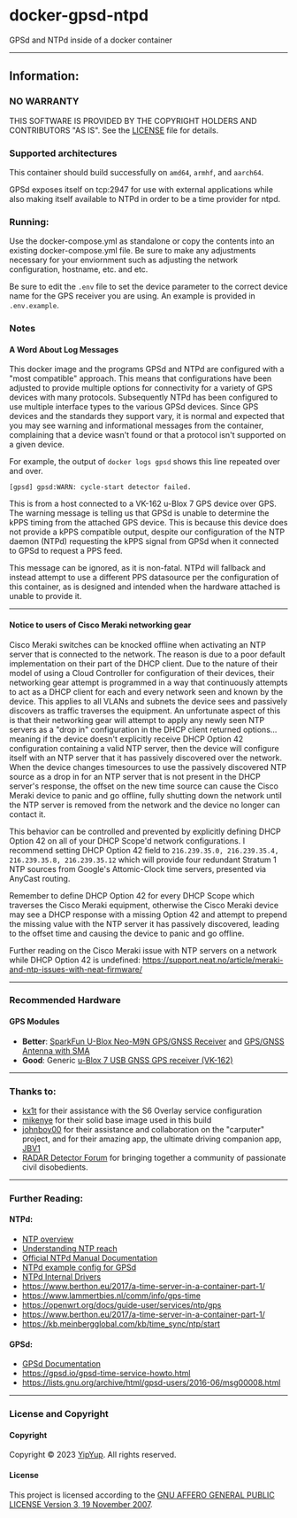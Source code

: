 # docker-gpsd-ntpd

GPSd and NTPd inside of a docker container

-----

## Information:

### NO WARRANTY

THIS SOFTWARE IS PROVIDED BY THE COPYRIGHT HOLDERS AND CONTRIBUTORS "AS IS". See the [LICENSE](LICENSE.md) file for details.

### Supported architectures

This container should build successfully on `amd64`, `armhf`, and `aarch64`.

GPSd exposes itself on tcp:2947 for use with external
applications while also making itself available to NTPd in
order to be a time provider for ntpd.

### Running:

Use the docker-compose.yml as standalone or copy the contents into an existing docker-compose.yml file. Be sure to make any adjustments necessary for your enviornment such as adjusting the network configuration, hostname, etc. and etc.

Be sure to edit the `.env` file to set the device parameter to the correct device name for the GPS receiver you are using. An example is provided in `.env.example`.

### Notes

#### A Word About Log Messages

This docker image and the programs GPSd and NTPd are configured with a "most compatible" approach. This means that configurations have
been adjusted to provide multiple options for connectivity for a variety of GPS devices with many protocols. Subsequently NTPd has been
configured to use multiple interface types to the various GPSd devices. Since GPS devices and the standards they support vary, it is
normal and expected that you may see warning and informational messages from the container, complaining that a device wasn't found or
that a protocol isn't supported on a given device.

For example, the output of `docker logs gpsd` shows this line repeated over and over.

```
[gpsd] gpsd:WARN: cycle-start detector failed.
```

This is from a host connected to a VK-162 u-Blox 7 GPS device over GPS.
The warning message is telling us that GPSd is unable to determine the kPPS timing from the attached GPS device. This is because this device does not provide
a kPPS compatible output, despite our configuration of the NTP daemon (NTPd) requesting the kPPS signal from GPSd when it connected to GPSd to request a PPS feed.

This message can be ignored, as it is non-fatal. NTPd will fallback and instead attempt to use a different PPS datasource per the configuration of this container, as is designed and intended when the hardware attached is unable to provide it.

---

#### Notice to users of Cisco Meraki networking gear

Cisco Meraki switches can be knocked offline when activating an NTP server that is connected to the network. The reason is due to a poor default implementation on their part of the DHCP client. Due to the nature of their model of using a Cloud Controller for configuration of their devices, their networking gear attempt is programmed in a way that continuously attempts to act as a DHCP client for each and every network seen and known by the device. This applies to all VLANs and subnets the device sees and passively discovers as traffic traverses the equipment. An unfortunate aspect of this is that their networking gear will attempt to apply any newly seen NTP servers as a "drop in" configuration in the DHCP client returned options... meaning if the device doesn't explicitly receive DHCP Option 42 configuration containing a valid NTP server, then the device will configure itself with an NTP server that it has passively discovered over the network. When the device changes timesources to use the passively discovered NTP source as a drop in for an NTP server that is not present in the DHCP server's response, the offset on the new time source can cause the Cisco Meraki device to panic and go offline, fully shutting down the network until the NTP server is removed from the network and the device no longer can contact it.

This behavior can be controlled and prevented by explicitly defining DHCP Option 42 on all of your DHCP Scope'd network configurations. I recommend setting DHCP Option 42 field to `216.239.35.0, 216.239.35.4, 216.239.35.8, 216.239.35.12` which will provide four redundant Stratum 1 NTP sources from Google's Attomic-Clock time servers, presented via AnyCast routing.

Remember to define DHCP Option 42 for every DHCP Scope which traverses the Cisco Meraki equipment, otherwise the Cisco Meraki device may see a DHCP response with a missing Option 42 and attempt to prepend the missing value with the NTP server it has passively discovered, leading to the offset time and causing the device to panic and go offline.

Further reading on the Cisco Meraki issue with NTP servers on a network while DHCP Option 42 is undefined:
https://support.neat.no/article/meraki-and-ntp-issues-with-neat-firmware/

---

### Recommended Hardware

#### GPS Modules

- **Better**: [SparkFun U-Blox Neo-M9N GPS/GNSS Receiver](https://www.sparkfun.com/products/17285) and [GPS/GNSS Antenna with SMA](https://www.amazon.com/dp/B083D59N55?tag=radardetec0b5-20)
- **Good**: Generic [u-Blox 7 USB GNSS GPS receiver (VK-162)](https://www.amazon.com/dp/B078Y52FGQ?tag=radardetec0b5-20)

---

### Thanks to:

- [kx1t](https://github.com/kx1t) for their assistance with the S6 Overlay service configuration
- [mikenye](https://github.com/mikenye) for their solid base image used in this build
- [johnboy00](https://www.rdforum.org/members/12420/) for their assistance and collaboration on the "carputer" project, and for their amazing app, the ultimate driving companion app, [JBV1](https://jbv1.net/)
- [RADAR Detector Forum](https://www.rdforum.org/) for bringing together a community of passionate civil disobedients.

---

### Further Reading:

#### NTPd:

- [NTP overview](https://en.wikipedia.org/wiki/Network_Time_Protocol)
- [Understanding NTP reach](https://www.linuxjournal.com/article/6812)
- [Official NTPd Manual Documentation](https://linux.die.net/man/8/ntpd)
- [NTPd example config for GPSd](https://wiki.archlinux.org/title/Network_Time_Protocol_daemon)
- [NTPd Internal Drivers](https://www.eecis.udel.edu/~mills/ntp/html/drivers/driver46.html)
- https://www.berthon.eu/2017/a-time-server-in-a-container-part-1/
- https://www.lammertbies.nl/comm/info/gps-time
- https://openwrt.org/docs/guide-user/services/ntp/gps
- https://www.berthon.eu/2017/a-time-server-in-a-container-part-1/
- https://kb.meinbergglobal.com/kb/time_sync/ntp/start

#### GPSd:
- [GPSd Documentation](https://gpsd.gitlab.io/gpsd/gpsd.html)
- https://gpsd.io/gpsd-time-service-howto.html
- https://lists.gnu.org/archive/html/gpsd-users/2016-06/msg00008.html

---

### License and Copyright

#### Copyright

Copyright ©️ 2023 [YipYup](https://github.com/YipYup). All rights reserved.

#### License

This project is licensed according to the [GNU AFFERO GENERAL PUBLIC LICENSE Version 3, 19 November 2007](LICENSE.md).
